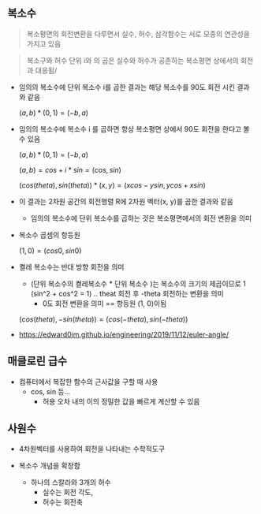 
## 복소수 

> 복소평면의 회전변환을 다루면서 실수, 허수, 삼각함수는 서로 모종의 연관성을 가지고 있음

> 복소구와 허수 단위 i와 의 곱은 실수와 허수가 공존하는 복소평면 상에서의 회전과 대응됨/



- 임의의 복소수에 단위 복소수 i를 곱한 결과는 해당 복소수를 90도 회전 시킨 결과와 같음
    
    $(a, b)*(0, 1) = (-b, a)$


- 임의의 복소수에 복소수 i 를 곱하면 항상 복소평면 상에서 90도 회전을 한다고 볼 수 있음

    $(a, b)*(0, 1) = (-b, a)$

    $(a, b) = cos + i*sin = (cos, sin)$

    $(cos(theta), sin(theta))*(x, y) = (xcos - ysin, ycos + xsin)$




- 이 결과는 2차원 공간의 회전행렬 R에 2차원 벡터(x, y)를 곱한 결과와 같음
    - 임의의 복소수에 단위 복소수를 곱하는 것은 복소평면에서의 회전 변환을 의미

- 복소수 곱셈의 항등원 

    $(1, 0) = (cos 0, sin 0)$

- 켤레 복소수는 반대 방향 회전을 의미 
    - (단위 복소수의 켤레복소수 * 단위 복소수 )는 복소수의 크기의 제곱이므로 1 (sin^2 + cos^2 = 1) .. theat 회전 후 -theta 회전하는 변환을 의미
        - 0도 회전 변환을 의미 == 항등원 (1, 0)이됨 

    $(cos(theta), - sin(theta)) = (cos(-theta) , sin (-theta))$



- https://edward0im.github.io/engineering/2019/11/12/euler-angle/


## 매클로린 급수 

- 컴퓨터에서 복잡한 함수의 근사값을 구할 때 사용 
    - cos, sin 등...
        - 허용 오차 내의 이의 정밀한 값을 빠르게 계산할 수 있음


## 사원수 

- 4차원벡터를 사용하여 회전을 나타내는 수학적도구

- 복소수 개념을 확장함
    - 하나의 스칼라와 3개의 허수
        - 실수는 회전 각도, 
        - 허수는 회전축 